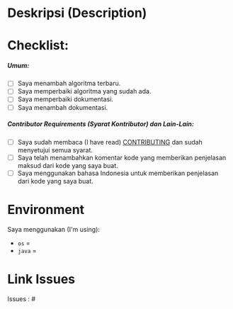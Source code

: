 # Deskripsi (Description)
<!-- Deskripsikan tentang perubahan yang kamu berikan. -->
<!-- jelaskan secara detail tentang perubahan yang kamu berikan. -->

# Checklist:
##### Umum:
- [ ] Saya menambah algoritma terbaru.
- [ ] Saya memperbaiki algoritma yang sudah ada.
- [ ] Saya memperbaiki dokumentasi.
- [ ] Saya menambah dokumentasi.

##### Contributor Requirements (Syarat Kontributor) dan Lain-Lain:
 - [ ] Saya sudah membaca (I have read) [CONTRIBUTING](https://github.com/bellshade/Java/blob/main/CONTRIBUTING.md) dan sudah menyetujui semua syarat.
 - [ ] Saya telah menambahkan komentar kode yang memberikan penjelasan maksud dari kode yang saya buat.
 - [ ] Saya menggunakan bahasa Indonesia untuk memberikan penjelasan dari kode yang saya buat.

# Environment
Saya menggunakan (I'm using):

- ``os`` = 
- ``java`` = 

<!-- Jika ada gagal pada salah satu test, kami akan mengeceknya kembali. -->
<!-- If there is a failure in one of the tests, we will check it again. -->
# Link Issues
<!-- Jika ingin Pull Request sesuai issues, dimohon untuk menambahkan ISSUES yang sesuai -->
Issues : #<!-- NOMOR ISSUES -->
